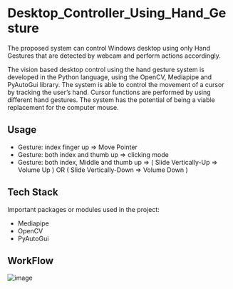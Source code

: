# Desktop_Controller_Using_Hand_Gesture
The proposed system can control Windows desktop using only Hand Gestures that are detected by webcam and perform actions accordingly.

The vision based desktop control using the hand gesture system is developed in the Python language, using the OpenCV, Mediapipe and PyAutoGui library. The system is able to control the movement of a cursor by tracking the user’s hand. Cursor functions are performed by using different hand gestures. The system has the potential of being a viable replacement for the computer mouse.


## Usage

- Gesture: index finger up => Move Pointer
- Gesture: both index and thumb up => clicking mode
- Gesture: both index, Middle and thumb up => ( Slide Vertically-Up => Volume Up ) OR ( Slide Vertically-Down => Volume Down )


## Tech Stack

Important packages or modules used in the project:
- Mediapipe
- OpenCV
- PyAutoGui


## WorkFlow
![image](https://user-images.githubusercontent.com/54733624/111056452-e8ca3100-84a4-11eb-97ab-d66eaf49bf58.png)
